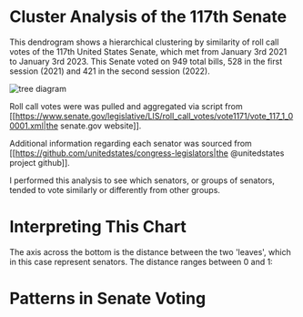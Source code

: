 # Cluster Analysis of the 117th Senate

This dendrogram shows a hierarchical clustering by similarity of roll call votes of the 117th United States Senate, which met from January 3rd 2021 to January 3rd 2023. This Senate voted on 949 total bills, 528 in the first session (2021) and 421 in the second session (2022).

![tree diagram](https://github.com/snowdaere/congress/blob/main/figures/117-2021-2022-tree.png?raw=true)

Roll call votes were was pulled and aggregated via script from [[https://www.senate.gov/legislative/LIS/roll_call_votes/vote1171/vote_117_1_00001.xml|the senate.gov website]].

Additional information regarding each senator was sourced from [[https://github.com/unitedstates/congress-legislators|the @unitedstates project github]].

I performed this analysis to see which senators, or groups of senators, tended to vote similarly or differently from other groups.

# Interpreting This Chart

The axis across the bottom is the distance between the two 'leaves', which in this case represent senators. The distance ranges between 0 and 1:

# Patterns in Senate Voting
